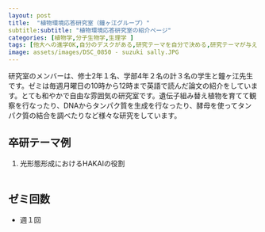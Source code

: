 ```yaml
---
layout: post
title:  "植物環境応答研究室（鐘ヶ江グループ）"
subtitle:subtitle: "植物環境応答研究室の紹介ページ"
categories: [植物学,分子生物学,生理学 ]
tags: [他大への進学OK,自分のデスクがある,研究テーマを自分で決める,研究テーマが与えられる]
image: assets/images/DSC_0850 - suzuki sally.JPG
---
```


研究室のメンバーは、修士2年１名、学部4年２名の計３名の学生と鐘ヶ江先生です。ゼミは毎週月曜日の10時から12時まで英語で読んだ論文の紹介をしています。とても和やかで自由な雰囲気の研究室です。遺伝子組み替え植物を育てて観察を行なったり、DNAからタンパク質を生成を行なったり、酵母を使ってタンパク質の結合を調べたりなど様々な研究をしています。

## 卒研テーマ例
1. 光形態形成におけるHAKAIの役割
<br /><br />

## ゼミ回数
- 週１回
<br /><br />
